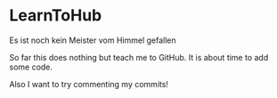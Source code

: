 # LearnToHub
Es ist noch kein Meister vom Himmel gefallen

So far this does nothing but teach me to GitHub.
It is about time to add some code.

Also I want to try commenting my commits!
